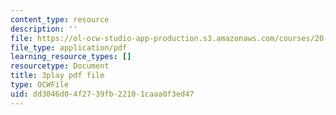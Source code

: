 ```yaml
---
content_type: resource
description: ''
file: https://ol-ocw-studio-app-production.s3.amazonaws.com/courses/20-219-becoming-the-next-bill-nye-writing-and-hosting-the-educational-show-january-iap-2015/dd3046d04f2739fb22101caaa0f3ed47_ZCO2uAbgv6Y.pdf
file_type: application/pdf
learning_resource_types: []
resourcetype: Document
title: 3play pdf file
type: OCWFile
uid: dd3046d0-4f27-39fb-2210-1caaa0f3ed47
---
```

